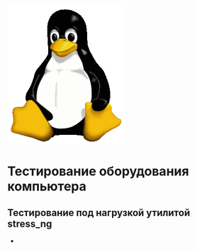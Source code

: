 

![tux](/image/tux.png)

# Тестирование оборудования компьютера

## Тестирование под нагрузкой утилитой stress_ng
- []()